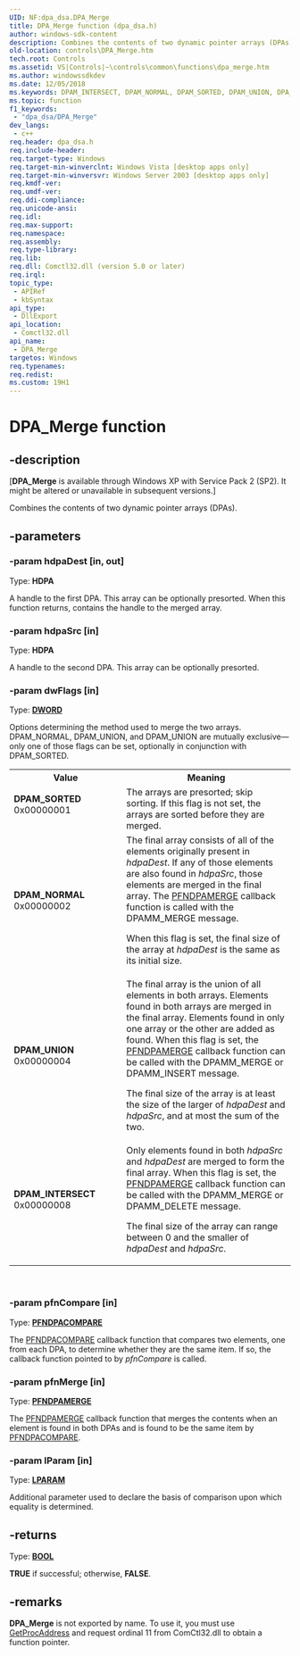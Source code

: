```yaml
---
UID: NF:dpa_dsa.DPA_Merge
title: DPA_Merge function (dpa_dsa.h)
author: windows-sdk-content
description: Combines the contents of two dynamic pointer arrays (DPAs).
old-location: controls\DPA_Merge.htm
tech.root: Controls
ms.assetid: VS|Controls|~\controls\common\functions\dpa_merge.htm
ms.author: windowssdkdev
ms.date: 12/05/2018
ms.keywords: DPAM_INTERSECT, DPAM_NORMAL, DPAM_SORTED, DPAM_UNION, DPA_Merge, DPA_Merge function [Windows Controls], _shell_DPA_Merge, _shell_DPA_Merge_cpp, controls.DPA_Merge, controls._shell_DPA_Merge, dpa_dsa/DPA_Merge
ms.topic: function
f1_keywords: 
 - "dpa_dsa/DPA_Merge"
dev_langs:
 - c++
req.header: dpa_dsa.h
req.include-header: 
req.target-type: Windows
req.target-min-winverclnt: Windows Vista [desktop apps only]
req.target-min-winversvr: Windows Server 2003 [desktop apps only]
req.kmdf-ver: 
req.umdf-ver: 
req.ddi-compliance: 
req.unicode-ansi: 
req.idl: 
req.max-support: 
req.namespace: 
req.assembly: 
req.type-library: 
req.lib: 
req.dll: Comctl32.dll (version 5.0 or later)
req.irql: 
topic_type:
 - APIRef
 - kbSyntax
api_type:
 - DllExport
api_location:
 - Comctl32.dll
api_name:
 - DPA_Merge
targetos: Windows
req.typenames: 
req.redist: 
ms.custom: 19H1
---
```


# DPA_Merge function


## -description


<p class="CCE_Message">[<b>DPA_Merge</b> is available through Windows XP with Service Pack 2 (SP2). It might be altered or unavailable in subsequent versions.]

Combines the contents of two dynamic pointer arrays (DPAs).


## -parameters




### -param hdpaDest [in, out]

Type: <b>HDPA</b>

A handle to the first DPA. This array can be optionally presorted. When this function returns, contains the handle to the merged array.


### -param hdpaSrc [in]

Type: <b>HDPA</b>

A handle to the second DPA. This array can be optionally presorted.


### -param dwFlags [in]

Type: <b><a href="https://docs.microsoft.com/windows/desktop/WinProg/windows-data-types">DWORD</a></b>

Options determining the method used to merge the two arrays. DPAM_NORMAL, DPAM_UNION, and DPAM_UNION are mutually exclusive—only one of those flags can be set, optionally in conjunction with DPAM_SORTED.

<table>
<tr>
<th>Value</th>
<th>Meaning</th>
</tr>
<tr>
<td width="40%"><a id="DPAM_SORTED"></a><a id="dpam_sorted"></a><dl>
<dt><b>DPAM_SORTED</b></dt>
<dt>0x00000001</dt>
</dl>
</td>
<td width="60%">
The arrays are presorted; skip sorting. If this flag is not set, the arrays are sorted before they are merged.

</td>
</tr>
<tr>
<td width="40%"><a id="DPAM_NORMAL"></a><a id="dpam_normal"></a><dl>
<dt><b>DPAM_NORMAL</b></dt>
<dt>0x00000002</dt>
</dl>
</td>
<td width="60%">
The final array consists of all of the elements originally present in <i>hdpaDest</i>. If any of those elements are also found in <i>hdpaSrc</i>, those elements are merged in the final array. The <a href="https://docs.microsoft.com/windows/desktop/api/dpa_dsa/nc-dpa_dsa-pfndpamerge">PFNDPAMERGE</a> callback function is called with the DPAMM_MERGE message.

                        

When this flag is set, the final size of the array at <i>hdpaDest</i> is the same as its initial size.

</td>
</tr>
<tr>
<td width="40%"><a id="DPAM_UNION"></a><a id="dpam_union"></a><dl>
<dt><b>DPAM_UNION</b></dt>
<dt>0x00000004</dt>
</dl>
</td>
<td width="60%">
The final array is the union of all elements in both arrays. Elements found in both arrays are merged in the final array. Elements found in only one array or the other are added as found. When this flag is set, the <a href="https://docs.microsoft.com/windows/desktop/api/dpa_dsa/nc-dpa_dsa-pfndpamerge">PFNDPAMERGE</a> callback function can be called with the DPAMM_MERGE or DPAMM_INSERT message. 

                        

The final size of the array is at least the size of the larger of <i>hdpaDest</i> and <i>hdpaSrc</i>, and at most the sum of the two.

</td>
</tr>
<tr>
<td width="40%"><a id="DPAM_INTERSECT"></a><a id="dpam_intersect"></a><dl>
<dt><b>DPAM_INTERSECT</b></dt>
<dt>0x00000008</dt>
</dl>
</td>
<td width="60%">
Only elements found in both <i>hdpaSrc</i> and <i>hdpaDest</i> are merged to form the final array. When this flag is set, the <a href="https://docs.microsoft.com/windows/desktop/api/dpa_dsa/nc-dpa_dsa-pfndpamerge">PFNDPAMERGE</a> callback function can be called with the DPAMM_MERGE or DPAMM_DELETE message. 

                        

The final size of the array can range between 0 and the smaller of <i>hdpaDest</i> and <i>hdpaSrc</i>.

</td>
</tr>
</table>
 


### -param pfnCompare [in]

Type: <b><a href="https://docs.microsoft.com/en-us/windows/desktop/api/dpa_dsa/nc-dpa_dsa-pfndacompare">PFNDPACOMPARE</a></b>

The <a href="https://docs.microsoft.com/en-us/windows/desktop/api/dpa_dsa/nc-dpa_dsa-pfndacompare">PFNDPACOMPARE</a> callback function that compares two elements, one from each DPA, to determine whether they are the same item. If so, the callback function pointed to by <i>pfnCompare</i> is called.


### -param pfnMerge [in]

Type: <b><a href="https://docs.microsoft.com/windows/desktop/api/dpa_dsa/nc-dpa_dsa-pfndpamerge">PFNDPAMERGE</a></b>

The <a href="https://docs.microsoft.com/windows/desktop/api/dpa_dsa/nc-dpa_dsa-pfndpamerge">PFNDPAMERGE</a> callback function that merges the contents when an element is found in both DPAs and is found to be the same item by <a href="https://docs.microsoft.com/en-us/windows/desktop/api/dpa_dsa/nc-dpa_dsa-pfndacompare">PFNDPACOMPARE</a>.


### -param lParam [in]

Type: <b><a href="https://docs.microsoft.com/windows/desktop/WinProg/windows-data-types">LPARAM</a></b>

Additional parameter used to declare the basis of comparison upon which equality is determined.


## -returns



Type: <b><a href="https://docs.microsoft.com/windows/desktop/WinProg/windows-data-types">BOOL</a></b>

<b>TRUE</b> if successful; otherwise, <b>FALSE</b>.




## -remarks



<b>DPA_Merge</b> is not exported by name. To use it, you must use <a href="https://docs.microsoft.com/windows/desktop/api/libloaderapi/nf-libloaderapi-getprocaddress">GetProcAddress</a> and request ordinal 11 from ComCtl32.dll to obtain a function pointer.



